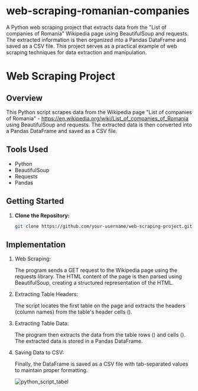 # web-scraping-romanian-companies
A Python web scraping project that extracts data from the "List of companies of Romania" Wikipedia page using BeautifulSoup and requests. The extracted information is then organized into a Pandas DataFrame and saved as a CSV file. This project serves as a practical example of web scraping techniques for data extraction and manipulation.

# Web Scraping Project

## Overview
This Python script scrapes data from the Wikipedia page "List of companies of Romania" - https://en.wikipedia.org/wiki/List_of_companies_of_Romania using BeautifulSoup and requests. The extracted data is then converted into a Pandas DataFrame and saved as a CSV file.

## Tools Used
- Python
- BeautifulSoup
- Requests
- Pandas

## Getting Started
1. **Clone the Repository:**
   ```bash
   git clone https://github.com/your-username/web-scraping-project.git


## Implementation
1. Web Scraping:

    The program sends a GET request to the Wikipedia page using the requests library.
    The HTML content of the page is then parsed using BeautifulSoup, creating a structured representation of the HTML.

2. Extracting Table Headers:

    The script locates the first table on the page and extracts the headers (column names) from the table's header cells (<th>).


3. Extracting Table Data:
   
    The program then extracts the data from the table rows (<tr>) and cells (<td>).
    The extracted data is stored in a Pandas DataFrame.
   
4. Saving Data to CSV:
   
   Finally, the DataFrame is saved as a CSV file with tab-separated values to maintain proper formatting.

   
   ![python_script_tabel](https://github.com/PopoviciGeorgeOctavian/web-scraping-romanian-companies/assets/116513072/0c1f5a5f-f1d0-44ef-84e9-57c44c98419d)
